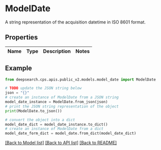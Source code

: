 # ModelDate

A string representation of the acquisition datetime in ISO 8601 format.

## Properties

Name | Type | Description | Notes
------------ | ------------- | ------------- | -------------

## Example

```python
from deepsearch.cps.apis.public_v2.models.model_date import ModelDate

# TODO update the JSON string below
json = "{}"
# create an instance of ModelDate from a JSON string
model_date_instance = ModelDate.from_json(json)
# print the JSON string representation of the object
print(ModelDate.to_json())

# convert the object into a dict
model_date_dict = model_date_instance.to_dict()
# create an instance of ModelDate from a dict
model_date_form_dict = model_date.from_dict(model_date_dict)
```
[[Back to Model list]](../README.md#documentation-for-models) [[Back to API list]](../README.md#documentation-for-api-endpoints) [[Back to README]](../README.md)


